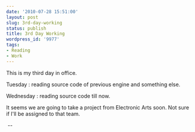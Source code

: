 ```yaml
---
date: '2010-07-28 15:51:00'
layout: post
slug: 3rd-day-working
status: publish
title: 3rd Day Working
wordpress_id: '9977'
tags:
- Reading
- Work
---
```


This is my third day in office. 

  

Tuesday : reading source code of previous engine and something else. 

Wednesday : reading source code till now.

  

It seems we are going to take a project from Electronic Arts soon. Not
sure if I'll be assigned to that team.

  

 --

